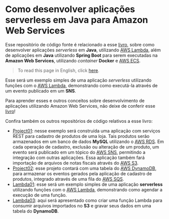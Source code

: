 # Como desenvolver aplicações serverless em Java para Amazon Web Services 

Esse repositório de código fonte é relacionado a esse [livro](http://leanpub.com/amazonwebservice), sobre como desenvolver aplicações *serverless* em **Java**, utilizando [AWS Lambda](https://aws.amazon.com/lambda/), além de aplicações em **Java**  utilizando **Spring Boot** para serem executadas na **Amazon Web Services**, utilizando *container* **Docker** e [AWS ECS](https://aws.amazon.com/ecs/).

> To read this page in English, click [here](https://github.com/siecola/aws_lambda02/blob/master/README.md).

Esse será um exemplo simples de uma aplicação *serverless* utilizando funções com o [AWS Lambda](https://aws.amazon.com/lambda/), demonstrando como executá-la através de um evento publicado em um **SNS**.

Para aprender esses e outros conceitos sobre desenvolvimento de aplicações utilizando Amazon Web Services, não deixe de conferir esse [livro](http://leanpub.com/amazonwebservice)!

Confira também os outros repositórios de código relativos a esse livro:

- [Project01](http://github.com/siecola/aws_project01): nesse exemplo será construída uma aplicação com serviços REST para cadastro de produtos de uma loja. Tais produtos serão armazenados em um banco de dados **MySQL** utilizando o [AWS RDS](https://aws.amazon.com/rds/). Em cada operação de cadastro, exclusão ou alteração de um produto, um evento será publicado em um tópico do [AWS SNS](https://aws.amazon.com/sns), permitindo a integração com outras aplicações. Essa aplicação também fará importação de arquivos de notas fiscais através do [AWS S3](https://aws.amazon.com/s3/).
- [Project02](https://github.com/siecola/aws_project02): esse projeto contará com uma tabela do [AWS DynamoDB](https://aws.amazon.com/dynamodb), para armazenar os eventos gerados pela aplicação de cadastro de produtos, integrado através de uma fila do [AWS SQS](https://aws.amazon.com/sqs/).
- [Lambda01](https://github.com/siecola/aws_lambda01): esse será um exemplo simples de uma aplicação **serverless** utilizando funções com o [AWS Lambda](https://aws.amazon.com/lambda/), demonstrando como agendar a execução de uma função.
- [Lambda03](https://github.com/siecola/aws_lambda03): aqui será apresentado como criar uma função Lambda para consumir arquivos importados no **S3** e gravar seus dados em uma tabela do **DynamoDB**.

